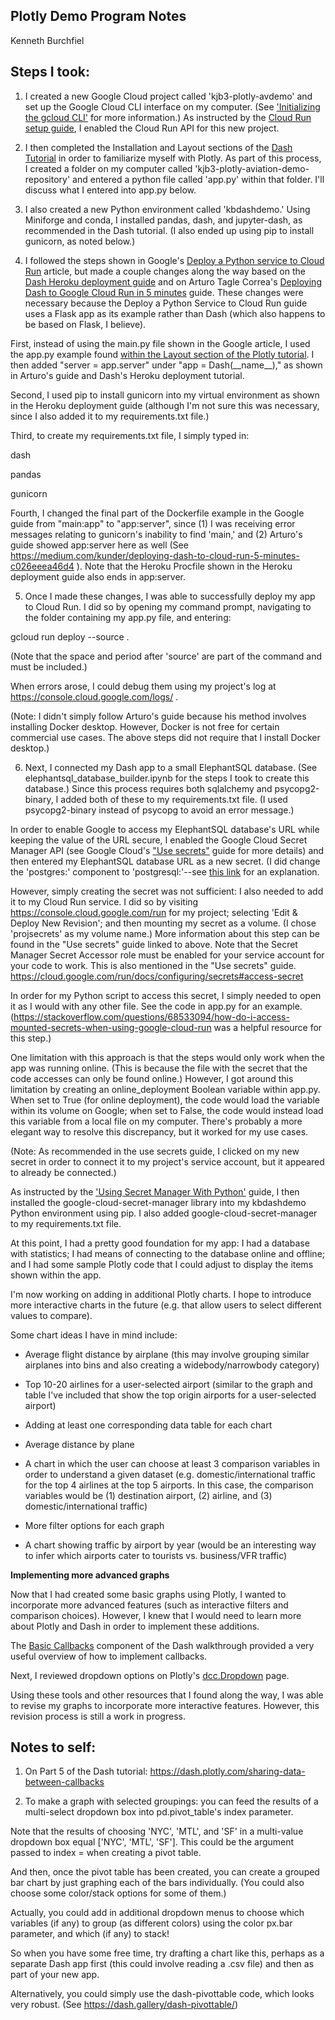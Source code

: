 ## Plotly Demo Program Notes

Kenneth Burchfiel

## Steps I took:

1. I created a new Google Cloud project called 'kjb3-plotly-avdemo' and set up the Google Cloud CLI interface on my computer. (See ['Initializing the gcloud CLI'](https://cloud.google.com/sdk/docs/initializing) for more information.) As instructed by the [Cloud Run setup guide](https://cloud.google.com/run/docs/setup), I enabled the Cloud Run API for this new project. 

2. I then completed the Installation and Layout sections of the [Dash Tutorial](https://dash.plotly.com/installation) in order to familiarize myself with Plotly. As part of this process, I created a folder on my computer called 'kjb3-plotly-aviation-demo-repository' and entered a python file called 'app.py' within that folder. I'll discuss what I entered into app.py below.

3. I also created a new Python environment called 'kbdashdemo.' Using Miniforge and conda, I installed pandas, dash, and jupyter-dash, as recommended in the Dash tutorial. (I also ended up using pip to install gunicorn, as noted below.)

4. I followed the steps shown in Google's [Deploy a Python service to Cloud Run](https://cloud.google.com/run/docs/quickstarts/build-and-deploy/deploy-python-service) article, but made a couple changes along the way based on the [Dash Heroku deployment guide](https://dash.plotly.com/deployment#heroku-for-sharing-public-dash-apps-for-free) and on Arturo Tagle Correa's [Deploying Dash to Google Cloud Run in 5 minutes](https://medium.com/kunder/deploying-dash-to-cloud-run-5-minutes-c026eeea46d4) guide. These changes were necessary because the Deploy a Python Service to Cloud Run guide uses a Flask app as its example rather than Dash (which also happens to be based on Flask, I believe).

First, instead of using the main.py file shown in the Google article, I used the app.py example found [within the Layout section of the Plotly tutorial](https://dash.plotly.com/layout#more-about-html-components). I then added  "server = app.server" under "app = Dash(\_\_name\_\_)," as shown in Arturo's guide and Dash's Heroku deployment tutorial. 

Second, I used pip to install gunicorn into my virtual environment as shown in the Heroku deployment guide (although I'm not sure this was necessary, since I also added it to my requirements.txt file.)

Third, to create my requirements.txt file, I simply typed in:

dash

pandas

gunicorn


Fourth, I changed the final part of the Dockerfile example in the Google guide from "main:app" to "app:server", since (1) I was receiving error messages relating to gunicorn's inability to find 'main,' and (2) Arturo's guide showed app:server here as well (See https://medium.com/kunder/deploying-dash-to-cloud-run-5-minutes-c026eeea46d4 ). Note that the Heroku Procfile shown in the Heroku deployment guide also ends in app:server.

5. Once I made these changes, I was able to successfully deploy my app to Cloud Run. I did so by opening my command prompt, navigating to the folder containing my app.py file, and entering:

gcloud run deploy --source .

(Note that the space and period after 'source' are part of the command and must be included.)


When errors arose, I could debug them using my project's log at https://console.cloud.google.com/logs/ .

(Note: I didn't simply follow Arturo's guide because his method involves installing Docker desktop. However, Docker is not free for certain commercial use cases. The above steps did not require that I install Docker desktop.)

6. Next, I connected my Dash app to a small ElephantSQL database. (See elephantsql_database_builder.ipynb for the steps I took to create this database.) Since this process requires both sqlalchemy and psycopg2-binary, I added both of these to my requirements.txt file. (I used psycopg2-binary instead of psycopg to avoid an error message.)

In order to enable Google to access my ElephantSQL database's URL while keeping the value of the URL secure, I enabled the Google Cloud Secret Manager API (see Google Cloud's ["Use secrets"](https://cloud.google.com/run/docs/configuring/secrets) guide for more details) and then entered my ElephantSQL database URL as a new secret. (I did change the 'postgres:' component to 'postgresql:'--see [this link](https://help.heroku.com/ZKNTJQSK/why-is-sqlalchemy-1-4-x-not-connecting-to-heroku-postgres) for an explanation.

However, simply creating the secret was not sufficient: I also needed to add it to my Cloud Run service. I did so by visiting https://console.cloud.google.com/run for my project; selecting 'Edit & Deploy New Revision'; and then mounting my secret as a volume. (I chose 'projsecrets' as my volume name.) More information about this step can be found in the "Use secrets" guide linked to above.
Note that the Secret Manager Secret Accessor role must be enabled for your service account for your code to work. This is also mentioned in the "Use secrets" guide.
https://cloud.google.com/run/docs/configuring/secrets#access-secret

In order for my Python script to access this secret, I simply needed to open it as I would with any other file. See the code in app.py for an example. (https://stackoverflow.com/questions/68533094/how-do-i-access-mounted-secrets-when-using-google-cloud-run was a helpful resource for this step.)

One limitation with this approach is that the steps would only work when the app was running online. (This is because the file with the secret that the code accesses can only be found online.) However, I got around this limitation by creating an online_deployment Boolean variable within app.py. When set to True (for online deployment), the code would load the variable within its volume on Google; when set to False, the code would instead load this variable from a local file on my computer. There's probably a more elegant way to resolve this discrepancy, but it worked for my use cases.


(Note: As recommended in the use secrets guide, I clicked on my new secret in order to connect it to my project's service account, but it appeared to already be connected.)

As instructed by the ['Using Secret Manager With Python'](https://codelabs.developers.google.com/codelabs/secret-manager-python#3) guide, I then installed the google-cloud-secret-manager library into my kbdashdemo Python environment using pip. I also added google-cloud-secret-manager to my requirements.txt file.

At this point, I had a pretty good foundation for my app: I had a database with statistics; I had means of connecting to the database online and offline; and I had some sample Plotly code that I could adjust to display the items shown within the app.

I'm now working on adding in additional Plotly charts. I hope to introduce more interactive charts in the future (e.g. that allow users to select different values to compare).

Some chart ideas I have in mind include:

* Average flight distance by airplane (this may involve grouping similar airplanes into bins and also creating a widebody/narrowbody category)

* Top 10-20 airlines for a user-selected airport (similar to the graph and table I've included
that show the top origin airports for a user-selected airport)

* Adding at least one corresponding data table for each chart

* Average distance by plane

* A chart in which the user can choose at least 3 comparison variables in order to 
understand a given dataset (e.g. domestic/international traffic for the top 4 airlines
at the top 5 airports. In this case, the comparison variables would be (1) destination 
airport, (2) airline, and (3) domestic/international traffic)

* More filter options for each graph

* A chart showing traffic by airport by year (would be an interesting way to infer
which airports cater to tourists vs. business/VFR traffic)


**Implementing more advanced graphs**

Now that I had created some basic graphs using Plotly, I wanted to incorporate more advanced features (such as interactive filters and comparison choices). However, I knew that I would need to learn more about Plotly and Dash in order to implement these additions.

The [Basic Callbacks](https://dash.plotly.com/basic-callbacks) component of the Dash walkthrough provided a very useful overview of how to implement callbacks.

Next, I reviewed dropdown options on Plotly's [dcc.Dropdown](https://dash.plotly.com/dash-core-components/dropdown) page. 

Using these tools and other resources that I found along the way, I was able to revise my graphs to incorporate more interactive features. However, this revision process is still a work in progress.


## Notes to self:
1. On Part 5 of the Dash tutorial: https://dash.plotly.com/sharing-data-between-callbacks 

2. To make a graph with selected groupings: you can feed the results of a multi-select dropdown box into pd.pivot_table's index parameter. 

Note that the results of choosing 'NYC', 'MTL', and 'SF' in a multi-value dropdown box equal ['NYC', 'MTL', 'SF']. This could be the argument passed to index = when creating a pivot table.

And then, once the pivot table has been created, you can create a grouped bar chart by just graphing each of the bars individually. (You could also choose some color/stack options for some of them.)

Actually, you could add in additional dropdown menus to choose which variables (if any) to group (as different colors) using the color px.bar parameter, and which (if any) to stack!

So when you have some free time, try drafting a chart like this, perhaps as a separate Dash app first (this could involve reading a .csv file) and then as part of your new app.

Alternatively, you could simply use the dash-pivottable code, which looks very robust. (See https://dash.gallery/dash-pivottable/)
